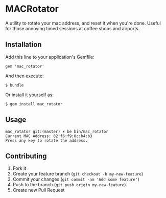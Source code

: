 # MACRotator

A utility to rotate your mac address, and reset it when you're done. Useful for those annoying timed sessions at coffee shops and airports.

## Installation

Add this line to your application's Gemfile:

    gem 'mac_rotator'

And then execute:

    $ bundle

Or install it yourself as:

    $ gem install mac_rotator

## Usage

    mac_rotator git:(master) ✗ be bin/mac_rotator
    Current MAC Address: 82:f6:f9:0c:b4:b3
    Press any key to rotate the address.

## Contributing

1. Fork it
2. Create your feature branch (`git checkout -b my-new-feature`)
3. Commit your changes (`git commit -am 'Add some feature'`)
4. Push to the branch (`git push origin my-new-feature`)
5. Create new Pull Request
